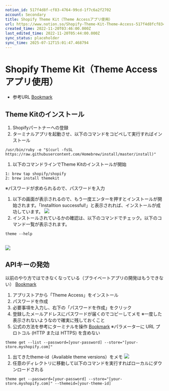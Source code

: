```yaml
---
notion_id: 517f4d8f-cf83-4764-99cd-1f7c6a2f2702
account: Secondary
title: Shopify Theme Kit（Theme Accessアプリ使用）
url: https://www.notion.so/Shopify-Theme-Kit-Theme-Access-517f4d8fcf83476499cd1f7c6a2f2702
created_time: 2022-11-20T03:46:00.000Z
last_edited_time: 2022-11-20T05:44:00.000Z
sync_status: placeholder
sync_time: 2025-07-12T15:01:47.468794
---
```

# Shopify Theme Kit（Theme Accessアプリ使用）

- 参考URL
  [Bookmark](https://arutega.jp/shopify_env/)
## **Theme Kitのインストール**
1. Shopifyパートナーへの登録
1. ターミナルアプリを起動させ、以下のコマンドをコピペして実行すればインストール
  ```plain text
/usr/bin/ruby -e "$(curl -fsSL https://raw.githubusercontent.com/Homebrew/install/master/install)"
  ```
1. 以下のコマンドラインでTheme Kitのインストールが開始
  ```plain text
1: brew tap shopify/shopify
2: brew install themekit
  ```
  ※パスワードが求められるので、パスワードを入力
1. 以下の画面が表示されるので、もう一度エンターを押すとインストールが開始されます。「Installtion successful!」と表示されれば、インストールが成功しています。
  ![](https://prod-files-secure.s3.us-west-2.amazonaws.com/d58fe38c-a9d4-4466-aed9-85604b7b2c6d/bb4c3c92-d638-416b-9bc5-b5ab15015c9a/Untitled.png?X-Amz-Algorithm=AWS4-HMAC-SHA256&X-Amz-Content-Sha256=UNSIGNED-PAYLOAD&X-Amz-Credential=ASIAZI2LB466WLZA36OW%2F20250719%2Fus-west-2%2Fs3%2Faws4_request&X-Amz-Date=20250719T060954Z&X-Amz-Expires=3600&X-Amz-Security-Token=IQoJb3JpZ2luX2VjEIX%2F%2F%2F%2F%2F%2F%2F%2F%2F%2FwEaCXVzLXdlc3QtMiJHMEUCIB0V3CoKKrdK3uXEooPD%2FSpj8ExXQaLsF7Ntcx1%2FHrleAiEA3z%2FGcrlxqugtr9HVft4AK65PxUgY%2FN%2BFmxFJV7uP1WYqiAQInv%2F%2F%2F%2F%2F%2F%2F%2F%2F%2FARAAGgw2Mzc0MjMxODM4MDUiDOSB7IJR%2FELrht%2FRSCrcA6JyMDbSf%2B%2Fuza8ha9Zq89pl62sUD%2BotAa9Sm9Dk1RU7qaHl1ysoowPm7ySjhrzAYVdjfrynJKyCDotuZaW5DuRGPoPRoxPKN%2B35X7HLbXyAGdvWeysfJ2vlVFuO%2FhBNYCuYa5XIEdNiB1LRMa5rWRr9No27BXGj0uLnxgU5OCNrUZw%2FUr65KakhHRvOzIOCmhuZL7vEP7YBjgp4MdgodOI8Ijzk4CeKF70G8QcJ97XUl1vumD3XRZpUcYtLhPoN%2B2LKdX%2F2ktinj%2BRbvJKVtnDtM8qU%2Bz1k8OsEt7A5jktZ2MMwHqXQKMS6DIujOa6MpXC3Iwe6mVoXMnqqRjkgKJ%2BXktKV3tZHmGcAleR104sJTSCC7lDslDnEB0W28TK4W9PhszLY2styv2ZBwrmjZV8F%2BU%2BPr5vv0T08H8peOr5MrJvw3rZIs6JCIKqFiNRALeKBxPaIJe33CaTkSpw6Omk4zFYfEhti%2Bglyj0Xh0PyvfkzxKZhcwPQWdrVI2I60zRo67mkxji%2BMVWA%2BDGUZUAjI6JOmLy0y6U7eoJCY9PA748yLtmJkLeDP43%2BGRdZ5PA4xzHFicmijd3K4XP5afx4Z7TS9EMtVUrpWQJ9l7K%2BMyFMIBQpvgH9ht2m2MKbF7MMGOqUBjQMQlwHKoolC%2Bwajqb33gFVvmjMqQNAHUL2BNROfu9AzEx%2FqMnWQV3CaZK4t9WdJxi6L1EomgS37GgxgiodjXfHuCiE3VWul%2BxelcyBwkbyFG29eX%2BmdDZ7Cldx%2BbAFYTA9%2Fd6bYlLYF8zxeOqWG4q72b%2FDH8fk1yEMOvCRq4Z4GMaSy%2F1mS3wjKC5A67JrHOViI5%2FOMOe9X%2FzEhu8%2FxJl4oK3p8&X-Amz-Signature=0dc0ba9f1956490e600c3c88aafc59e83fc74822d580f01ee1956b23171a2df3&X-Amz-SignedHeaders=host&x-amz-checksum-mode=ENABLED&x-id=GetObject)
1. インストールされているかの確認は、以下のコマンドでチェック。以下のコマンド一覧が表示されます。
  ```plain text
theme --help
  ```
  ![](https://prod-files-secure.s3.us-west-2.amazonaws.com/d58fe38c-a9d4-4466-aed9-85604b7b2c6d/20709963-a5b0-478c-84d1-01669f7d0941/Untitled.png?X-Amz-Algorithm=AWS4-HMAC-SHA256&X-Amz-Content-Sha256=UNSIGNED-PAYLOAD&X-Amz-Credential=ASIAZI2LB466S4OJMXSD%2F20250719%2Fus-west-2%2Fs3%2Faws4_request&X-Amz-Date=20250719T060955Z&X-Amz-Expires=3600&X-Amz-Security-Token=IQoJb3JpZ2luX2VjEIX%2F%2F%2F%2F%2F%2F%2F%2F%2F%2FwEaCXVzLXdlc3QtMiJHMEUCIHzvS1l7EmCUMEfbZ8GsvxTsyy%2B61q%2FHOMySDiKyaXc8AiEA8L9YvMNAvHUHqLYQginnKvaj1IK62sPdHOPOqX1FXGQqiAQInv%2F%2F%2F%2F%2F%2F%2F%2F%2F%2FARAAGgw2Mzc0MjMxODM4MDUiDIBRZfP9KkgfO6rdCircA05fIIN%2BLswzN6jvWbvTTmPSsytST71r4DMtfllmQO9%2FOrES5Wv7m2IEOlu0UxaTPgK8Tli%2Frolgqse29jBSJwH%2BFe6mN2Hnctm43aA%2B7fM0yl1inbLEZEHDAoAq0L21sYiVu1Ss03szN1ItMDSvneAuhva91sAoEMwedHwT8C9WqesodJeb2%2FUCHXPXAoqQIv4Rlgix5WVxcWzpMG0y6M4pvrJfvBrvXnDeoA%2BGPt9deDfImmyfAkKUDZR896oPkfD7twxhS8oX%2BpTLx3%2FjZAtbv42rIl1dE4TxWoR1ebG%2BV1zucX8rA8uxvyeNf2kVNsgQBKDsvkkfm41hPL2H34lqZ2E%2FrjVKrhGexmhqWFHlr9X7iMQbcnX%2F8uy4Tp2v1ydRljJ%2F5FD%2F94VE1MPcguHqwlNGZa5jnh2XiFG4VkIcHLGpQbeMgi%2FOfdvFgGMLfLI7P1rEw235pDfDDfuhgSeXz7037b57YnrMV09BtTK67GRYetPEdqJhfrSII6MMgiSx5Z1D%2F8Yg0FOIoru7Gt7J3YHo6FyGZVbzdVGxWI%2B%2FeeZbazz%2FCn6OUv3NZRINNMGcQkNX%2BMBlthg4bLA18asBEaL244yo%2FrQtsgY1OZNv%2Bh6nsGY8C6Dfr7j4MO7F7MMGOqUBKVHE05NK1Crf4ba7u%2FFBB0%2FqVLwFc7vZO6QQxTLpY3HshiC61Lj1gpJ6sYZ9N075dppzk7%2BI7JcomCPzPbQsAWXLlaJnq2n6KJNGx63%2FwI3lQZ9BjVRWD3KDvlt%2Bm2a7OopvE%2FNZ%2F89RLxe3IphgryGXE4e56ETH0EuXVw5d9bsJE1bKfzySJGcj3CLwqIMbuOBdHIx3DLgpun0jlt7PuxoTt7MK&X-Amz-Signature=01d844e91fd24f477cbf5a5f49ec894342fbc71080e76b850ef36d2ba6e309bd&X-Amz-SignedHeaders=host&x-amz-checksum-mode=ENABLED&x-id=GetObject)
---
## **APIキーの発効**
以前のやり方ではできなくなっている（プライベートアプリの開発はもうできない）
[Bookmark](https://apps.shopify.com/theme-access?locale=ja&st_source=autocomplete)
1. アプリストアから「Theme Access」をインストール
  1. パスワードを作成
  1. 必要事項を入力し、右下の「パスワードを作成」をクリック
  1. 登録したメールアドレスにパスワードが届くのでコピーしてメモ
※一度した表示されないようなので確実に残しておくこと
1. 公式の方法を参考にターミナルを操作
  [Bookmark](https://shopify.dev/themes/tools/theme-kit/getting-started#step-3-connect-to-an-existing-theme)
  ※パラメーターに URL プロトコル (HTTP または HTTPS) を含めない
  ```plain text
theme get --list --password=[your-password] --store="[your-store.myshopify.com]"
  ```
1. 出てきたtheme-id（Available theme versions）をメモ
  ![](https://prod-files-secure.s3.us-west-2.amazonaws.com/d58fe38c-a9d4-4466-aed9-85604b7b2c6d/f552dad7-613c-43dc-bfc0-2b3bfe7d34c9/%E3%82%B9%E3%82%AF%E3%83%AA%E3%83%BC%E3%83%B3%E3%82%B7%E3%83%A7%E3%83%83%E3%83%88_2022-11-20_14.37.17.png?X-Amz-Algorithm=AWS4-HMAC-SHA256&X-Amz-Content-Sha256=UNSIGNED-PAYLOAD&X-Amz-Credential=ASIAZI2LB4665YD73JVD%2F20250719%2Fus-west-2%2Fs3%2Faws4_request&X-Amz-Date=20250719T060956Z&X-Amz-Expires=3600&X-Amz-Security-Token=IQoJb3JpZ2luX2VjEIX%2F%2F%2F%2F%2F%2F%2F%2F%2F%2FwEaCXVzLXdlc3QtMiJHMEUCIQD6bAEfhTAP%2FThbauzsUiTv5TfJjiuTa8Xh%2BN4%2F4%2FFSaAIgQmV6yNhrOKSvjMEZNo%2BSEanu8GEdktBQmx5PCePQPewqiAQInv%2F%2F%2F%2F%2F%2F%2F%2F%2F%2FARAAGgw2Mzc0MjMxODM4MDUiDINrqM0WH%2FVxQGY69CrcA1U4PH8nDlCo0t%2Babp6fNx1uIT1WP7EI2ewsoB88CN%2FNx3gP9nYpruH4cf2O8p5NYvtUCVAf7IiJodXZHCQT%2FCV3MFkP%2BjyrHo%2FpUeMSMlq5yGigiSRPTPStJdGhyl%2FskJjIarKx3aCUwM7Nq7jAjGWv%2FG8MXR4eTJMkPfGm1uqBn4d3PaK9yhQIIMnKYBzDEVQMGxmElBNGX3jTqxZblit%2BWx34wThw0NemLJ2BkticByq4H3POo5JolJowmtTSscE0MAeAv2g4qSdqUbwgkXg78c%2FxCOtCmA4uASinkyqwreywJjiJE5fS6dLgzBJ3nz84qD0rteossZBgwHf7gb%2FxU38BbFYdhLYDrfaS7Vi9KJPssocXJadhF8kS9Ox4AK1i2ToyPzr1u4uEpzzkGL817ORl1aFNh07PZyOvVG8oppV%2F21fXS4hSyVi2ZsZjNsmWJKXiSJn2NfRhhO2wHFVbOPwBDZSBsl%2BtAHhyRHjp%2F1hpo2PDy8bHpZ%2BdCqoFitM1M9ZGfWyXuf4SUcPRPjTDza0qaOJCyLENcRe9MhtQ2%2BjzfhfuEtl8FGrrz1jlQEegk8MeHYgseuu7ILrpLFkxupHGnDbHYBx0rMOmDOd30Vd9GYeKdhWlotdTMODF7MMGOqUBV0c8%2BEL2rc0R72A4tOc8R5bVu05%2FsSYpjyUcu4yZmue9lEHRQ9Jo3vuYXt6YRZRQnSmXhwd2Xp7zOPad%2BdHRZAAakinlw6XUXgNtSNkp8blujAjZ3CAxwj0i%2BXNz6BP2Mkt2e6WbBuKTDbk3uaXVOGSRmY73BlbUxGqlpso4zF%2FnR%2FEblWLAUgErgaTR4YEqEJnmIu83MQvw4CF%2BKOInXuY1%2FbZ%2B&X-Amz-Signature=e7fe63bf8c42c5a11b63731b7863a21b1f62d9efbfd52760b18c33ec57f6a606&X-Amz-SignedHeaders=host&x-amz-checksum-mode=ENABLED&x-id=GetObject)
1. 任意のディレクトリに移動して以下のコマンドを実行すればローカルにダウンロードされる
  ```plain text
theme get --password=[your-password] --store="[your-store.myshopify.com]" --themeid=[your-theme-id]
  ```